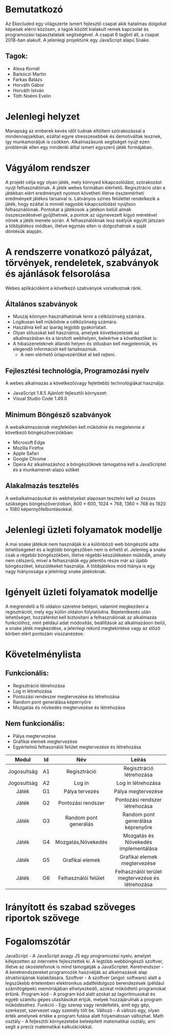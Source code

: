 # Bemutatkozó
Az Ekecluded egy világszerte ismert fejlesztő csapat akik hatalmas dolgokat képesek elérni közösen, a tagok között kialakult remek kapcsolat és programozási tapasztalataik segítségével. A csapat 6 tagból áll, a csapat 2018-ban alakult.
A jelenlegi projektünk egy JavaScript alapú Snake.
## Tagok: 
- Alexa Kornél
- Barkóczi Martin
- Farkas Balázs
- Horváth Gábor
- Horváth István
- Tóth Noémi Evelin
# Jelenlegi helyzet
Manapság az emberek kevés időt tudnak eltölteni szórakozással a mindennapjaikban, ezáltal egyre stresszesebbek és demotiváltak lesznek, így munkamoráljuk is csökken. Alkalmazásunk segítséget nyújt ezen problémák ellen egy mindenki álltal ismert egyszerű játék formájában.
# Vágyálom rendszer
A projekt célja egy olyan játék, mely könnyed kikapcsolódást, szórakozást nyújt felhasználóinak. A játék webes formában elérhető. Regisztráció után a játékban elért eredményeit nyomon követheti illetve összemérheti eredményeit játékos társaival is. Látványos színes felülettel rendelkezik a játék, hogy ezáltal is minnél nagyobb kikapcsolódást nyújtson felhasználóinak. Pontokat a játékosok a játékon belüli almák összeszedésével gyűjthetnek, a pontok az úgynevezett kígyó méretével nőnek a játék menete során. A felhasználóknak lesz esélyük együtt játszani a többjátékos módban, illetve egymás ellen is dolgozhatnak a saját döntésük alapján.
# A rendszerre vonatkozó pályázat, törvények, rendeletek, szabványok és ajánlások felsorolása
Webes aplikációként a következő szabványok vonatkoznak ránk.
## Általános szabványok
- Muszáj könnyen használhatónak lenni a célközönség számára.
- Logikusan kell működnie a célközönség számára.
- Haszálnia kell az iparág legjobb gyakorlatait.
- Olyan stílusokat kell használnia, amelyek következetesek az alkalmazásban és a társított webhelyen, beleértve a következőket is:
- A hibaüzeneteknek állandó helyen és stílusban kell megjelenniük, és elegendő információt kell tartalmazniuk.
	- A nem elérhető űrlapvezérlőket el kell rejteni.	
## Fejlesztési technológia, Programozási nyelv
A webes alkalmazás a következő(vagy fejlettebb) technológíákat használja:
- JavaScript 1.8.5
Ajánlott fejlesztői környezet:
- Visual Studio Code 1.49.0
## Minimum Böngésző szabványok
A webalkalmazásnak megfelelően kell működnie és megjelennie a következő böngészőverziókban:
- Microsoft Edge
- Mozilla Firefox
- Apple Safari
- Google Chrome
- Opera
Az alkalmazáshoz a böngészőknek támogatnia kell a JavaScriptet és a munkamenet-alapú sütiket
## Alakalmazás tesztelés
A webalkalmazásokat és webhelyeket alaposan tesztelni kell az összes szükséges böngészőverzióban, 800 × 600, 1024 × 768, 1360 × 768 és 1920 × 1080 képernyőfelbontásokkal.
# Jelenlegi üzleti folyamatok modellje
A mai snake játékok nem használják ki a különböző web böngészők adta lehetőségeket és a legtöbb böngészőben nem is érhető el. Jelenleg a snake csak a régebbi böngészőkben, illetve régebbi készülékeken működik, amely nem célszerű, mivel a felhasználók egy jelentős része már az újabb böngészőket, készülékeket használja. A többjátékos mód hiánya is egy nagy hiányossága a jelelnlegi snake játékoknak.
# Igényelt üzleti folyamatok modellje
A megrendelő a fő oldalon szeretne belépni, valamint megkezdeni a regisztrációt, mely egy külön oldalon folytatódna. Bejelentkezés után lehetőséget, hozzáférést kell biztosítani a felhasználónak az alkalmazás funkcióihoz, mint például adat módosítás, beállítások az alkalmazáson belül, a snake játék megkezdése, a jelenlegi rekord megtekintése vagy az előző körben elért pontszám visszanézése.
# Követelménylista
## Funkcionális:
- Regisztráció létrehozása
- Log in létrehozása
- Pontozási rendeszer megtervezése és létrehozása
- Random pont generálása képernyőre
- Mozgatás és növkedés megtervezése és létrehozása
## Nem funkcionális:
- Pálya megtervezése
- Grafikai elemek megtervezése
- Egyértelmű felhasználói felület megtervezése és létrehozása

|Modul       | Id | Név                   | Leírás                                          |
|:----------:|:--:|:---------------------:|:-----------------------------------------------:|
|Jogosultság | A1 | Regisztráció          | Regisztráció létrehozása                        |
|Jogosultság | A2 | Log in                | Log in létrehozása                              |
|Játék       | G1 | Pálya tervezés        | Pálya megtervezése                              |
|Játék       | G2 | Pontozási rendszer    | Pontozási rendszer létrehozása                  |
|Játék       | G3 | Random pont generálás | Random pont generálása képrenyőre               |
|Játék       | G4 | Mozgatás,Növekedés    | Mozgatás és Növekedés implementálása            |
|Játék       | G5 | Grafikai elemek       | Grafikai elemek megtervezése                    |
|Játék       | G6 | Felhasználói felület  | Felhasználói terület megtervezése és létrehozása|

# Irányított és szabad szöveges riportok szövege
# Fogalomszótár
JavaScript - A JavaScript avagy JS egy programozási nyelv, amelyet kifejezetten az internetre fejlesztettek ki. A legtöbb webböngésző szoftver, illetve az okostelefonok is mind támogatják a JavaScriptet. 
Keretrendszer - A keretrendszereket programozók használják az alkalmazások alap struktúrájának kialakítására. 
Szoftver - A szoftver (angol: software) alatt a legszűkebb értelemben elektronikus adatfeldolgozó berendezések (például számítógépek) memóriájában elhelyezkedő, azokat működtető programokat értünk. 
Program kód - A program kód alatt azokat az lagoritmusokat és egyéb számítu gépes utasításokat értjük, melyek hozzájárulnak a program működéséhez. 
Funkció - Egy szerep vagy rendeltetés, amit egy gép, szerkezet, szervezet vagy személy tölt be. 
Változó - A változó egy, olyan érték amelynek értéke a program futása alatt folyamatosan változhat.
Math osztály - A feljesztői környezetebe beleépített matematikai osztály, ami segít a precíz matematikai kalkulációkkal.